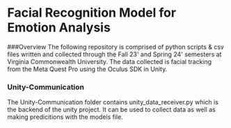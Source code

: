 # Facial Recognition Model for Emotion Analysis

###Overview
The following repository is comprised of python scripts & csv files written and collected through the Fall 23' and Spring 24'
semesters at Virginia Commonwealth University. The data collected is facial tracking from the Meta Quest Pro using the Oculus SDK in Unity.


### Unity-Communication
The Unity-Communication folder contains unity_data_receiver.py which is the backend of the unity project. It can be used to collect data
as well as making predicitions with the models file.  